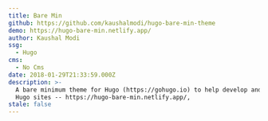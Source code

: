 ```yaml
---
title: Bare Min
github: https://github.com/kaushalmodi/hugo-bare-min-theme
demo: https://hugo-bare-min.netlify.app/
author: Kaushal Modi
ssg:
  - Hugo
cms:
  - No Cms
date: 2018-01-29T21:33:59.000Z
description: >-
  A bare minimum theme for Hugo (https://gohugo.io) to help develop and debug
  Hugo sites -- https://hugo-bare-min.netlify.app/,
stale: false
---
```

